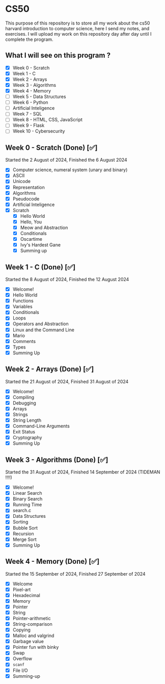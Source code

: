 # CS50

This purpose of this repository is to store all my work about the cs50 harvard introduction to computer science, here I send my notes, and exercises. I will upload my work on this repository day after day until I complete the program.

## What I will see on this program ?

* [X] Week 0 - Scratch
* [X] Week 1 - C
* [X] Week 2 - Arrays
* [x] Week 3 - Algorithms
* [x] Week 4 - Memory
* [ ] Week 5 - Data Structures
* [ ] Week 6 - Python
* [ ] Artificial Inteligence
* [ ] Week 7 - SQL
* [ ] Week 8 - HTML, CSS, JavaScript
* [ ] Week 9 - Flask
* [ ] Week 10 - Cybersecurity

## Week 0 - Scratch (Done) [✅]

Started the 2 August of 2024, Finished the 6 August 2024

* [x] Computer science, numeral system (unary and binary)
* [X] ASCII
* [X] Unicode
* [X] Representation
* [X] Algorithms
* [X] Pseudocode
* [X] Artificial Inteligence
* [X] Scratch
  * [X] Hello World
  * [X] Hello, You
  * [X] Meow and Abstraction
  * [X] Conditionals
  * [X] Oscartime
  * [X] Ivy's Hardest Gane
  * [X] Summing up

## Week 1 - C (Done) [✅]

Started the 8 August of 2024, Finished the 12 August 2024

* [X] Welcome!
* [X] Hello World
* [X] Functions
* [X] Variables
* [X] Conditionals
* [X] Loops
* [X] Operators and Abstraction
* [X] Linux and the Command Line
* [X] Mario
* [X] Comments
* [X] Types
* [X] Summing Up

## Week 2 - Arrays (Done) [✅]

Started the 21 August of 2024, Finished 31 August of 2024

* [X] Welcome!
* [X] Compiling
* [X] Debugging
* [X] Arrays
* [X] Strings
* [X] String Length
* [X] Command-Line Arguments
* [X] Exit Status
* [X] Cryptography
* [X] Summing Up

## Week 3 - Algorithms (Done) [✅]

Started the 31 August of 2024, Finished 14 September of 2024 (TIDEMAN !!!!)

* [X] Welcome!
* [X] Linear Search
* [X] Binary Search
* [X] Running Time
* [X] search.c
* [X] Data Structures
* [X] Sorting
* [X] Bubble Sort
* [X] Recursion
* [X] Merge Sort
* [X] Summing Up

## Week 4 - Memory (Done) [✅]

Started the 15 September of 2024, Finished 27 September of 2024

* [x] Welcome
* [x] Pixel-art
* [x] Hexadecimal
* [x] Memory
* [x] Pointer
* [x] String
* [x] Pointer-arithmetic
* [x] String-comparison
* [x] Copying
* [x] Malloc and valgrind
* [x] Garbage value
* [x] Pointer fun with binky
* [x] Swap
* [x] Overflow
* [X] `scanf`
* [X] File I/O
* [X] Summing-up
